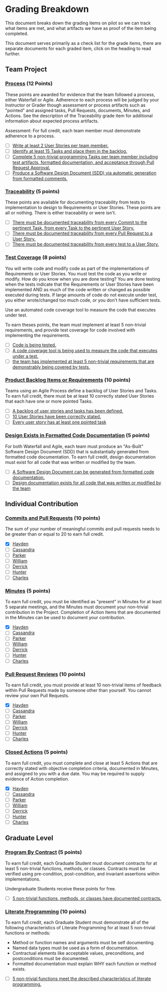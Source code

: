 # Grading Breakdown

This document breaks down the grading items on pilot so we can track what items are met, and what artifacts we have as proof of the item being completed.

This document serves primarily as a check list for the grade items, there are separate documents for each graded item, click on the heading to read further.

## Team Project

### [Process](./process.md) (12 Points)

These points are awarded for evidence that the team followed a process, either Waterfall or Agile. Adherence to each process will be judged by your Instructor or Grader though assessment or process artifacts such as "pointed" and assigned tasks, Pull Requests, documents, Minutes, and Actions. See the description of the Traceability grade item for additional information about expected process artifacts.

Assessment: For full credit, each team member must demonstrate adherence to a process.

- [ ] [Write at least 2 User Stories per team member.](./process.md#write-at-least-2-user-stories-per-team-member)
- [ ] [Identify at least 15 Tasks and place them in the backlog.](./process.md#identify-at-least-15-tasks-and-place-them-in-the-backlog)
- [ ] [Complete 5 non-trivial programming Tasks per team member including test artifacts, formatted documentation, and acceptance through Pull Request Approval.](./process.md#complete-5-non-trivial-programming-tasks-per-team-member-including-test-artifacts-formatted-documentation-and-acceptance-through-pull-request-approval)
- [ ] [Produce a Software Design Document (SDD) via automatic generation from formatted comments.](./process.md#produce-a-software-design-document-sdd-via-automatic-generation-from-formatted-comments)

### [Traceability](./traceability.md) (5 points)

These points are available for documenting traceability from tests to implementation to design to Requirements or User Stories. These points are all or nothing. There is either traceability or were isn't.

- [ ] [There must be documented traceability from every Commit to the pertinent Task, from every Task to the pertinent User Story.](./traceability.md#there-must-be-documented-traceability-from-every-commit-to-the-pertinent-task-from-every-task-to-the-pertinent-user-story)
- [ ] [There must be documented traceability from every Pull Request to a User Story.](./traceability.md#there-must-be-documented-traceability-from-every-pull-request-to-a-user-story)
- [ ] [There must be documented traceability from every test to a User Story.](./traceability.md#there-must-be-documented-traceability-from-every-test-to-a-user-story)

### [Test Coverage](./test_coverage.md) (8 points)

You will write code and modify code as part of the implementations of Requirements or User Stories. You must test the code as you write or modify. How do you know when you are done testing? You are done testing when the tests indicate that the Requirements or User Stories have been implemented AND as much of the code written or changed as possible executed during tests. If large amounts of code do not execute under test, you either wrote/changed too much code, or you don't have sufficient tests.

Use an automated code coverage tool to measure the code that executes under test.

To earn theses points, the team must implement at least 5 non-trivial requirements, and provide test coverage for code involved with implementing the requirements.

- [ ] [Code is being tested.](./test_coverage.md#code-is-being-tested)
- [ ] [A code coverage tool is being used to measure the code that executes under a test.](./test_coverage.md#a-code-coverage-tool-is-being-used-to-measure-the-code-that-executes-under-a-test)
- [ ] [the team has implemented at least 5 non-trivial requirements that are demonstrably being covered by tests.](./test_coverage.md#the-team-has-implemented-at-least-5-non-trivial-requirements-that-are-demonstrably-being-covered-by-tests)

### [Product Backlog Items or Requirements](./backlog.md) (10 points)

Teams using an Agile Process define a backlog of User Stories and Tasks. To earn full credit, there must be at least 10 correctly stated User Stories that each have one or more pointed Tasks.

- [ ] [A backlog of user stories and tasks has been defined.](./backlog.md#a-backlog-of-user-stories-and-tasks-has-been-defined)
- [ ] [10 User Stories have been correctly stated.](./backlog.md#10-user-stories-have-been-correctly-stated)
- [ ] [Every user story has at least one pointed task](./backlog.md#every-user-story-has-at-least-one-pointed-task)

### [Design Exists in Formatted Code Documentation](./design.md) (5 points)

For both Waterfall and Agile, each team must produce an "As-Built" Software Design Document (SDD) that is substantially generated from formatted code documentation. To earn full credit, design documentation must exist for all code that was written or modified by the team.

- [ ] [A Software Design Document can be generated from formatted code documentation.](./design.md#a-software-design-document-can-be-generated-from-formatted-code-documentation)
- [ ] [Design documentation exists for all code that was written or modified by the team](./design.md#design-documentation-exists-for-all-code-that-was-written-or-modified-by-the-team)

## Individual Contribution

### [Commits and Pull Requests](./pull_request.md) (10 points)

The sum of your number of meaningful commits and pull requests needs to be greater than or equal to 20 to earn full credit.

- [x] [Hayden](./pull_request.md#hayden)
- [ ] [Cassandra](./pull_request.md#cassandra)
- [ ] [Parker](./pull_request.md#parker)
- [ ] [William](./pull_request.md#william)
- [ ] [Derrick](./pull_request.md#derrick)
- [ ] [Hunter](./pull_request.md#hunter)
- [ ] [Charles](./pull_request.md#charles)

### [Minutes](./minutes.md) (5 points)

To earn full credit, you must be identified as "present" in Minutes for at least 5 separate meetings, and the Minutes must document your non-trivial contribution in the Project. Completion of Action Items that are documented in the Minutes can be used to document your contribution.

- [x] [Hayden](./minutes.md#hayden)
- [ ] [Cassandra](./pull_request.md#cassandra)
- [ ] [Parker](./pull_request.md#parker)
- [ ] [William](./pull_request.md#william)
- [ ] [Derrick](./pull_request.md#derrick)
- [ ] [Hunter](./pull_request.md#hunter)
- [ ] [Charles](./pull_request.md#charles)

### [Pull Request Reviews](./reviews.md) (10 points)

To earn full credit, you must provide at least 10 non-trivial items of feedback within Pull Requests made by someone other than yourself. You cannot review your own Pull Requests.

- [x] [Hayden](./reviews.md#hayden)
- [ ] [Cassandra](./pull_request.md#cassandra)
- [ ] [Parker](./pull_request.md#parker)
- [ ] [William](./pull_request.md#william)
- [ ] [Derrick](./pull_request.md#derrick)
- [ ] [Hunter](./pull_request.md#hunter)
- [ ] [Charles](./pull_request.md#charles)

### [Closed Actions](./closed_actions.md) (5 points)

To earn full credit, you must complete and close at least 5 Actions that are correctly stated with objective completion criteria, documented in Minutes, and assigned to you with a due date. You may be required to supply evidence of Action completion.

- [x] [Hayden](./closed_actions.md#hayden)
- [ ] [Cassandra](./pull_request.md#cassandra)
- [ ] [Parker](./pull_request.md#parker)
- [ ] [William](./pull_request.md#william)
- [ ] [Derrick](./pull_request.md#derrick)
- [ ] [Hunter](./pull_request.md#hunter)
- [ ] [Charles](./pull_request.md#charles)

## Graduate Level

### [Program By Contract](./contract.md) (5 points)

To earn full credit, each Graduate Student must document contracts for at least 5 non-trivial functions, methods, or classes. Contracts must be verified using pre-condition, post-condition, and invariant assertions within implementations.

Undergraduate Students receive these points for free.

- [ ] [5 non-trivial functions, methods, or classes have documented contracts.](./contract.md#5-non-trivial-functions-methods-or-classes-have-documented-contracts)

### [Literate Programming](./literate.md) (10 points)

To earn full credit, each Graduate Student must demonstrate all of the following characteristics of Literate Programming for at least 5 non-trivial functions or methods:

- Method or function names and arguments must be self documenting.
- Named data types must be used as a form of documentation.
- Contractual elements like acceptable values, preconditions, and postconditions must be documented.
- Formatted documentation must explain WHY each function or method exists.

- [ ] [5 non-trivial functions meet the described characteristics of literate programming.](./literate.md#5-non-trivial-functions-meet-the-described-characteristics-of-literate-programming)
